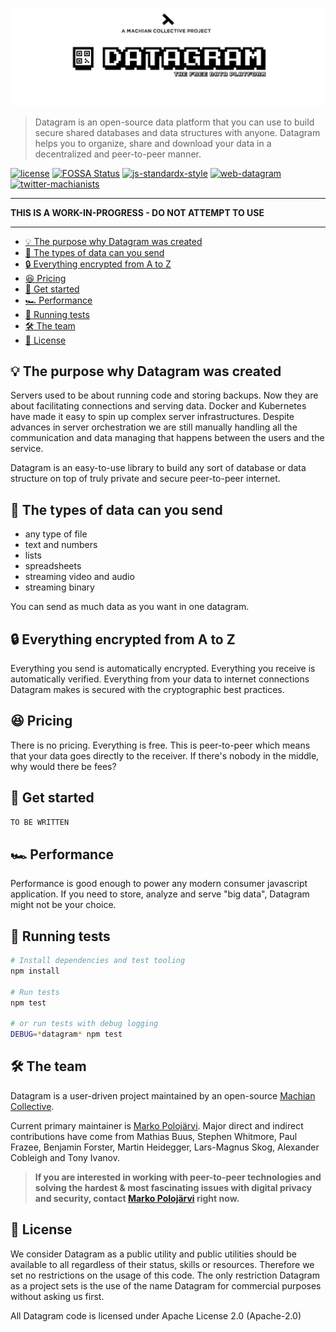 ![Datagram, the free data platform](media/header.png)
> Datagram is an open-source data platform that you can use to build secure shared databases and data structures with anyone. Datagram helps you to organize, share and download your data in a decentralized and peer-to-peer manner.

[![license](https://img.shields.io/badge/license-apache--2.0-brightgreen.svg)](LICENSE) [![FOSSA Status](https://app.fossa.io/api/projects/git%2Bgithub.com%2Fmachianists%2Fdatagram-node.svg?type=shield)](https://app.fossa.io/projects/git%2Bgithub.com%2Fmachianists%2Fdatagram-node?ref=badge_shield) [![js-standardx-style](https://img.shields.io/badge/code%20style-standardx-brightgreen.svg)](http://standardjs.com) [![web-datagram](https://img.shields.io/badge/web-datagramjs.com-blue.svg)](https://datagramjs.com) [![twitter-machianists](https://img.shields.io/badge/twitter-@machianists-blue.svg)](https://twitter.com/machianists)

---

**THIS IS A WORK-IN-PROGRESS - DO NOT ATTEMPT TO USE**

---

- [💡 The purpose why Datagram was created](#-the-purpose-why-datagram-was-created)
- [🔌 The types of data can you send](#-the-types-of-data-can-you-send)
- [🔒 Everything encrypted from A to Z](#-everything-encrypted-from-a-to-z)
- [😆 Pricing](#-pricing)
- [🎁 Get started](#-get-started)
- [🏎 Performance](#-performance)
- [🔬 Running tests](#-running-tests)
- [🛠 The team](#-the-team)
- [📝 License](#-license)

## 💡 The purpose why Datagram was created
Servers used to be about running code and storing backups. Now they are about facilitating connections and serving data. Docker and Kubernetes have made it easy to spin up complex server infrastructures. Despite advances in server orchestration we are still manually handling all the communication and data managing that happens between the users and the service.

Datagram is an easy-to-use library to build any sort of database or data structure on top of truly private and secure peer-to-peer internet.

## 🔌 The types of data can you send

- any type of file
- text and numbers
- lists
- spreadsheets
- streaming video and audio
- streaming binary

You can send as much data as you want in one datagram.

## 🔒 Everything encrypted from A to Z

Everything you send is automatically encrypted. Everything you receive is automatically verified. Everything from your data to internet connections Datagram makes is secured with the cryptographic best practices.

## 😆 Pricing

There is no pricing. Everything is free. This is peer-to-peer which means that your data goes directly to the receiver. If there's nobody in the middle, why would there be fees?

## 🎁 Get started

```bash
TO BE WRITTEN
```
## 🏎 Performance

Performance is good enough to power any modern consumer javascript application.
If you need to store, analyze and serve "big data", Datagram might not be your choice.

## 🔬 Running tests


```bash
# Install dependencies and test tooling
npm install

# Run tests
npm test

# or run tests with debug logging
DEBUG=*datagram* npm test
```




## 🛠 The team

Datagram is a user-driven project maintained by an open-source [Machian Collective](https://machian.com).

Current primary maintainer is [Marko Polojärvi](https://twitter.com/markopolojarvi). Major direct and indirect contributions have come from Mathias Buus, Stephen Whitmore, Paul Frazee, Benjamin Forster, Martin Heidegger, Lars-Magnus Skog, Alexander Cobleigh and Tony Ivanov.

> **If you are interested in working with peer-to-peer technologies and solving the hardest & most fascinating issues with digital privacy and security, contact [Marko Polojärvi](https://twitter.com/markopolojarvi) right now.**


## 📝 License

We consider Datagram as a public utility and public utilities should be available to all regardless of their status, skills or resources. Therefore we set no restrictions on the usage of this code. The only restriction Datagram as a project sets is the use of the name Datagram for commercial purposes without asking us first.

All Datagram code is licensed under Apache License 2.0 (Apache-2.0)
